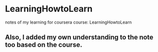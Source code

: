 # LearningHowtoLearn
 notes of my learning for coursera course: LearningHowtoLearn


## Also, I added my own understanding to the note too based on the course.
